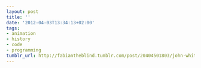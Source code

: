```yaml
---
layout: post
title: ''
date: '2012-04-03T13:34:13+02:00'
tags:
- animation
- history
- code
- programming
tumblr_url: http://fabiantheblind.tumblr.com/post/20404501803/john-whitney-permutations-1966-by
---
```

